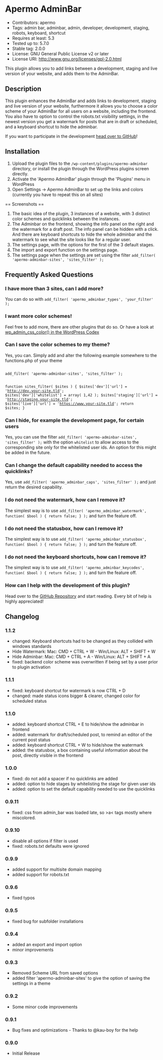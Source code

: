 # Apermo AdminBar #
* Contributors: apermo
* Tags: admin bar, adminbar, admin, developer, development, staging, robots, keyboard, shortcut
* Requires at least: 5.3
* Tested up to: 5.7.0
* Stable tag: 2.0.0
* License: GNU General Public License v2 or later
* License URI: http://www.gnu.org/licenses/gpl-2.0.html

This plugin allows you to add links between a development, staging and live version of your website, and adds them to the AdminBar.

## Description ##

This plugin enhances the AdminBar and adds links to development, staging and live version of your website, furthermore it allows you to choose a color scheme of your AdminBar for all users on a website, including the frontend.
You also have to option to control the robots.txt visibility settings, in the newest version you get a watermark for posts that are in draft or scheduled, and a keyboard shortcut to hide the adminbar.

If you want to participate in the development [head over to GitHub](https://github.com/apermo/apermo-adminbar)!

## Installation ##

1. Upload the plugin files to the `/wp-content/plugins/apermo-adminbar` directory, or install the plugin through the WordPress plugins screen directly.
2. Activate the 'Apermo AdminBar' plugin through the 'Plugins' menu in WordPress
3. Open Settings -> Apermo AdminBar to set up the links and colors (currently you have to repeat this on all sites)

== Screenshots ==

1. The basic idea of the plugin, 3 instances of a website, with 3 distinct color schemes and quicklinks between the instances.
2. The Adminbar on the frontend, showing the info panel on the right and the watermark for a draft post. The info panel can be hidden with a click. And there are keyboard shortcuts to hide the whole adminbar and the watermark to see what the site looks like for a regular user.
3. The settings page, with the options for the first of the 3 default stages.
4. The import and export function on the settings page.
5. The settings page when the settings are set using the filter `add_filter( 'apermo-adminbar-sites', 'sites_filter' );`

## Frequently Asked Questions ##

### I have more than 3 sites, can I add more? ###
You can do so with `add_filter( 'apermo_adminbar_types', 'your_filter' );`

### I want more color schemes! ###
Feel free to add more, there are other plugins that do so. Or have a look at [wp_admin_css_color() in the WordPress Codex](https://codex.wordpress.org/Function_Reference/wp_admin_css_color)

### Can I save the color schemes to my theme? ###
Yes, you can. Simply add and alter the following example somewhere to the functions.php of your theme

<code>
add_filter( 'apermo-adminbar-sites', 'sites_filter' );

function sites_filter( $sites ) {
    $sites['dev']['url'] = 'http://dev.your-site.tld';
    $sites['dev']['whitelist'] = array( 1,42 );
    $sites['staging']['url'] = 'http://staging.your-site.tld';
    $sites['live']['url'] = 'https://www.your-site.tld';
    return $sites;
}
</code>

### Can I hide, for example the development page, for certain users ###
Yes, you can use the filter `add_filter( 'apermo-adminbar-sites', 'sites_filter' );` with the option `whitelist` to allow access to the corresponding site only for the whitelisted user ids.
An option for this might be added in the future. 

### Can I change the default capability needed to access the quicklinks? ###
Yes, use `add_filter( 'apermo_adminbar_caps', 'sites_filter' );` and just return the desired capability.

### I do not need the watermark, how can I remove it? ###
The simplest way is to use `add_filter( 'apermo_adminbar_watermark', function( $bool ) { return false; } );` and turn the feature off.

### I do not need the statusbox, how can I remove it? ###
The simplest way is to use `add_filter( 'apermo_adminbar_statusbox', function( $bool ) { return false; } );` and turn the feature off.

### I do not need the keyboard shortcuts, how can I remove it? ###
The simplest way is to use `add_filter( 'apermo_adminbar_keycodes', function( $bool ) { return false; } );` and turn the feature off.


### How can I help with the development of this plugin? ###
Head over to the [GitHub Repository](https://github.com/apermo/apermo-adminbar) and start reading. Every bit of help is highly appreciated!

## Changelog ##



### 1.1.2 ###
* changed: Keyboard shortcuts had to be changed as they collided with windows standards
* Hide Watermark: Mac: CMD + CTRL + W - Win/Linux: ALT + SHIFT + W
* Hide Adminbar: Mac: CMD + CTRL + A - Win/Linux: ALT + SHIFT + A
* fixed: backend color scheme was overwritten if being set by a user prior to plugin activation

### 1.1.1 ###
* fixed: keyboard shortcut for watermark is now CTRL + D
* changed: made status icons bigger & clearer, changed color for scheduled status

### 1.1.0 ###
* added: keyboard shortcut CTRL + E to hide/show the adminbar in frontend
* added: watermark for draft/scheduled post, to remind an editor of the current post status
* added: keyboard shortcut CTRL + W to hide/show the watermark
* added: the statusbox, a box containing useful information about the post, directly visible in the frontend


### 1.0.0 ###
* fixed: do not add a spacer if no quicklinks are added
* added: option to hide stages by whitelisting the stage for given user ids
* added: option to set the default capability needed to use the quicklinks

### 0.9.11 ###
* fixed: css from admin_bar was loaded late, so &gt;a&lt; tags mostly where miscolored.

### 0.9.10 ###
* disable all options if filter is used
* fixed: robots.txt defaults were ignored

### 0.9.9 ###
* added support for multisite domain mapping
* added support for robots.txt

### 0.9.6 ###
* fixed typos

### 0.9.5 ###
* fixed bug for subfolder installations

### 0.9.4 ###
* added an export and import option
* minor improvements

### 0.9.3 ###
* Removed Scheme URL from saved options
* added filter 'apermo-adminbar-sites' to give the option of saving the settings in a theme

### 0.9.2 ###
* Some minor code improvements

### 0.9.1 ###
* Bug fixes and optimizations - Thanks to @kau-boy for the help

### 0.9.0 ###
* Initial Release
